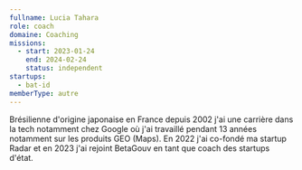 ```yaml
---
fullname: Lucia Tahara
role: coach
domaine: Coaching
missions:
  - start: 2023-01-24
    end: 2024-02-24
    status: independent
startups:
  - bat-id
memberType: autre
---
```


Brésilienne d'origine japonaise en France depuis 2002 j'ai une carrière dans la tech notamment chez Google où j'ai travaillé pendant 13 années notamment sur les produits GEO (Maps). En 2022 j'ai co-fondé ma startup Radar et en 2023 j'ai rejoint BetaGouv en tant que coach des startups d'état.
